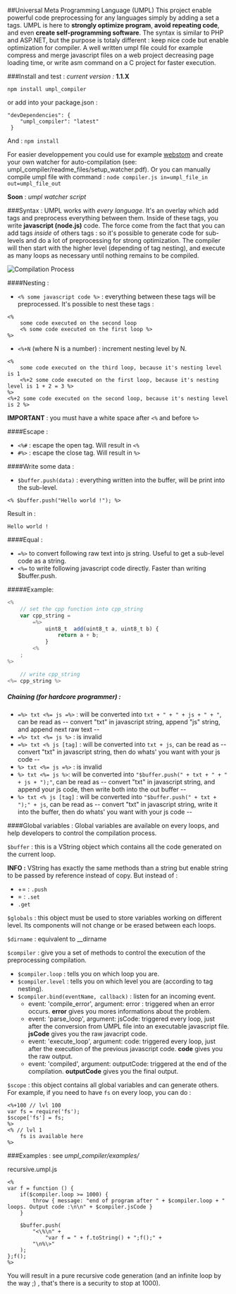 ##Universal Meta Programming Language (UMPL)
This project enable powerful code preprocessing for any languages simply by adding a set a tags. UMPL is here to **strongly optimize program**, **avoid repeating code**, and even **create self-programming software**. The syntax is similar to PHP and ASP.NET, but the purpose is totaly different : keep nice code but enable optimization for compiler. A well written umpl file could for example compress and merge javascript files on a web project decreasing page loading time, or write asm command  on a C project for faster execution.

###Install and test :
*current version :* **1.1.X**

`npm install umpl_compiler`

or add into your package.json :
```javacsript
"devDependencies": {
	"umpl_compiler": "latest"
 }
```
And : `npm install`

For easier developpement you could use for example [webstom](https://www.jetbrains.com/webstorm/) and create your own watcher for auto-compilation (see: umpl_compiler/readme_files/setup_watcher.pdf). Or you can manually compile umpl file with command : `node compiler.js in=umpl_file_in out=umpl_file_out`

**Soon** : *umpl watcher script*

###Syntax :
UMPL works with *every language*. It's an overlay which add tags and preprocess everything between them. Inside of these tags, you write **javascript (node.js)** code.
The force come from the fact that you can add tags *inside* of others tags : so it's possible to generate code for sub-levels and do a lot of preprocessing for strong optimization. The compiler will then start with the higher level (depending of tag nesting), and execute as many loops as necessary until nothing remains to be compiled.

![Compilation Process](readme_files/compilation_process.png)

####Nesting :
- `<% some javascript code %>` : everything between these tags will be preprocessed. It's possible to nest these tags : 
```
<%
	some code executed on the second loop
	<% some code executed on the first loop %>
%>
```

- `<%+N` (where N is a number) : increment nesting level by N. 
```
<%
	some code executed on the third loop, because it's nesting level is 1
	<%+2 some code executed on the first loop, because it's nesting level is 1 + 2 = 3 %>
%>
<%+2 some code executed on the second loop, because it's nesting level is 2 %>
```

**IMPORTANT** : you must have a white space after ```<%``` and before ```%>```

####Escape :
- `<%#` : escape the open tag. Will result in `<%`
- `#%>` : escape the close tag. Will result in `%>`

####Write some data :
- `$buffer.push(data)` :  everything written into the buffer, will be print into the sub-level.
```
<% $buffer.push("Hello world !"); %>
```
Result in :
```
Hello world !
```

####Equal :

- `=%>` to convert following raw text into js string. Useful to get a sub-level code as a string.
- `<%=` to write following javascript code directly. Faster than writing $buffer.push.

#####Example:
```javascript
<%
	// set the cpp function into cpp_string
	var cpp_string =
		=%>
			uint8_t  add(uint8_t a, uint8_t b) {
				return a + b;
			}
		<%
	;
%>

	// write cpp_string
<%= cpp_string %>
```

##### Chaining (for hardcore programmer) :  
- `=%> txt <%= js =%>` :  will be converted into `txt + " + " + js + " + "`, can be read as -- convert "txt" in javascript string, append "js" string, and append next raw text --
- `=%> txt <%= js %>` :  is invalid
- `=%> txt <% js [tag]` : will be converted into `txt + js`, can be read as -- convert "txt" in javascript string, then do whats' you want with your js code --
- `%> txt <%= js =%>` : is invalid
- `%> txt <%= js %>`:  will be converted into `"$buffer.push(" + txt + " + " + js + ");"`, can be read as -- convert "txt" in javascript string, and append your js code, then write both into the out buffer --
- `%> txt <% js [tag]` :  will be converted into `"$buffer.push(" + txt + ");" + js`, can be read as -- convert "txt" in javascript string, write it into the buffer, then do whats' you want with your js code --


####Global variables :
Global variables are available on every loops, and help developers to control the compilation process.

`$buffer` : this is a VString object which contains all the code generated on the current loop.

**INFO :** VString has exactly the same methods than a string but enable string to be passed by reference instead of copy. But instead of :
* += : `.push`
* = : `.set`
* `.get`

```$globals``` : this object must be used to store variables working on different level. Its components will not change or be erased between each loops.

```$dirname``` :  equivalent to __dirname

```$compiler``` : give you a set of methods to control the execution of the preprocessing compilation.

- ```$compiler.loop``` : tells you on which loop you are.
- ```$compiler.level``` : tells you on which level you are (according to tag nesting).
- ```$compiler.bind(eventName, callback)``` : listen for an incoming event.
	- event: 'compile_error', argument: error : triggered when an error occurs. **error** gives you mores informations about the problem.
	-  event: 'parse_loop', argument: jsCode: triggered every loop, just after the conversion from UMPL file into an executable javascript file. **jsCode** gives you the raw javacript code.
	- event: 'execute_loop', argument: code: triggered every loop, just after the execution of the previous javascript code. **code** gives you the raw output.
	- event: 'compiled', argument: outputCode: triggered at the end of the compilation. **outputCode** gives you the final output.

```$scope``` :  this object contains all global variables and can generate others. For example, if you need to have ```fs``` on every loop, you can do :
```
<%+100 // lvl 100
var fs = require('fs');
$scope['fs'] = fs;
%>
<% // lvl 1
	fs is available here
%>
```


###Examples :
see *umpl_compiler/examples/*

recursive.umpl.js
```
<%
var f = function () {
	if($compiler.loop >= 1000) {
		throw { message: "end of program after " + $compiler.loop + " loops. Output code :\n\n" + $compiler.jsCode }
	}
	
	$buffer.push(
		"<\%\n" +
			"var f = " + f.toString() + ";f();" +
		"\n%\>"
	);
};f();
%>
```
You will result in a pure recursive code generation (and an infinite loop by the way ;) , that's there is a security to stop at 1000).